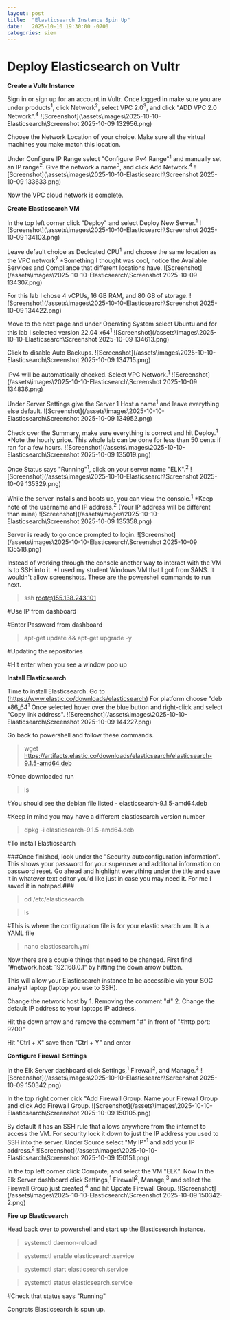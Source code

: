 ```yaml
---
layout: post
title:  "Elasticsearch Instance Spin Up"
date:   2025-10-10 19:30:00 -0700
categories: siem
---
```


# Deploy Elasticsearch on Vultr
**Create a Vultr Instance**

Sign in or sign up for an account in Vultr. Once logged in make sure you are under products<sup>1</sup>, click Network<sup>2</sup>, select VPC 2.0<sup>3</sup>, and click "ADD VPC 2.0 Network".<sup>4</sup>
![Screenshot](\assets\images\2025-10-10-Elasticsearch\Screenshot 2025-10-09 132956.png)

Choose the Network Location of your choice. Make sure all the virtual machines you make match this location.

Under Configure IP Range select "Configure IPv4 Range"<sup>1</sup> and manually set an IP range<sup>2</sup>. Give the network a name<sup>3</sup>, and click Add Network.<sup>4</sup>
![Screenshot](\assets\images\2025-10-10-Elasticsearch\Screenshot 2025-10-09 133633.png)

Now the VPC cloud network is complete. 

**Create Elasticsearch VM**

In the top left corner click "Deploy" and select Deploy New Server.<sup>1</sup>
![Screenshot](\assets\images\2025-10-10-Elasticsearch\Screenshot 2025-10-09 134103.png)

Leave default choice as Dedicated CPU<sup>1</sup> and choose the same location as the VPC network<sup>2</sup>
*Something I thought was cool, notice the Available Services and Compliance that different locations have. 
![Screenshot](/assets\images\2025-10-10-Elasticsearch\Screenshot 2025-10-09 134307.png)

For this lab I chose 4 vCPUs, 16 GB RAM, and 80 GB of storage.
![Screenshot](/assets\images\2025-10-10-Elasticsearch\Screenshot 2025-10-09 134422.png)

Move to the next page and under Operating System select Ubuntu and for this lab I selected version 22.04 x64<sup>1</sup>
![Screenshot](/assets\images\2025-10-10-Elasticsearch\Screenshot 2025-10-09 134613.png)

Click to disable Auto Backups.
![Screenshot](/assets\images\2025-10-10-Elasticsearch\Screenshot 2025-10-09 134715.png)

IPv4 will be automatically checked. Select VPC Network.<sup>1</sup>
![Screenshot](/assets\images\2025-10-10-Elasticsearch\Screenshot 2025-10-09 134836.png)

Under Server Settings give the Server 1 Host a name<sup>1</sup> and leave everything else default.
![Screenshot](/assets\images\2025-10-10-Elasticsearch\Screenshot 2025-10-09 134952.png)

Check over the Summary, make sure everything is correct and hit Deploy.<sup>1</sup>
*Note the hourly price. This whole lab can be done for less than 50 cents if ran for a few hours.
![Screenshot](/assets\images\2025-10-10-Elasticsearch\Screenshot 2025-10-09 135019.png)

Once Status says "Running"<sup>1</sup>, click on your server name "ELK".<sup>2</sup>
![Screenshot](/assets\images\2025-10-10-Elasticsearch\Screenshot 2025-10-09 135329.png)

While the server installs and boots up, you can view the console.<sup>1</sup>
*Keep note of the username and IP address.<sup>2</sup> (Your IP address will be different than mine)
![Screenshot](/assets\images\2025-10-10-Elasticsearch\Screenshot 2025-10-09 135358.png)

Server is ready to go once prompted to login.
![Screenshot](/assets\images\2025-10-10-Elasticsearch\Screenshot 2025-10-09 135518.png)

Instead of working through the console another way to interact with the VM is to SSH into it. 
*I used my student Windows VM that I got from SANS. It wouldn't allow screenshots. These are the powershell commands to run next.
> ssh root@155.138.243.101    

#Use IP from dashboard

#Enter Password from dashboard

> apt-get update && apt-get upgrade -y

#Updating the repositories

#Hit enter when you see a window pop up

**Install Elasticsearch**

Time to install Elasticsearch. Go to (https://www.elastic.co/downloads/elasticsearch) For platform choose "deb x86_64<sup>1</sup>
Once selected hover over the blue button and right-click and select "Copy link address".
![Screenshot](/assets\images\2025-10-10-Elasticsearch\Screenshot 2025-10-09 144227.png)

Go back to powershell and follow these commands.
> wget https://artifacts.elastic.co/downloads/elasticsearch/elasticsearch-9.1.5-amd64.deb

#Once downloaded run

> ls

#You should see the debian file listed - elasticsearch-9.1.5-amd64.deb 

#Keep in mind you may have a different elasticsearch version number

> dpkg -i elasticsearch-9.1.5-amd64.deb 

#To install Elasticsearch

###Once finished, look under the "Security autoconfiguration information". This shows your password for your superuser and additonal information on password reset. Go ahead and highlight everything under the title and save it in whatever text editor you'd like just in case you may need it. For me I saved it in notepad.###

> cd /etc/elasticsearch

> ls

#This is where the configuration file is for your elastic search vm. It is a YAML file

> nano elasticsearch.yml

Now there are a couple things that need to be changed. First find "#network.host: 192.168.0.1" by hitting the down arrow button.

This will allow your Elasticsearch instance to be accessible via your SOC analyst laptop (laptop you use to SSH). 

Change the network host by 1. Removing the comment "#" 2. Change the default IP address to your laptops IP address.

Hit the down arrow and remove the comment "#" in front of "#http.port: 9200"

Hit "Ctrl + X" save then "Ctrl + Y" and enter

**Configure Firewall Settings**

In the Elk Server dashboard click Settings,<sup>1</sup> Firewall<sup>2</sup>, and Manage.<sup>3</sup>
![Screenshot](/assets\images\2025-10-10-Elasticsearch\Screenshot 2025-10-09 150342.png)

In the top right corner cick "Add Firewall Group.
Name your Firewall Group and click Add Firewall Group.
![Screenshot](/assets\images\2025-10-10-Elasticsearch\Screenshot 2025-10-09 150105.png)

By default it has an SSH rule that allows anywhere from the internet to access the VM. For security lock it down to just the IP address you used to SSH into the server. Under Source select "My IP"<sup>1</sup> and add your IP address.<sup>2</sup>
![Screenshot](/assets\images\2025-10-10-Elasticsearch\Screenshot 2025-10-09 150151.png)

In the top left corner click Compute, and select the VM "ELK". Now In the Elk Server dashboard click Settings,<sup>1</sup> Firewall<sup>2</sup>, Manage,<sup>3</sup> and select the Firewall Group just created,<sup>4</sup> and hit Update Firewall Group. 
![Screenshot](/assets\images\2025-10-10-Elasticsearch\Screenshot 2025-10-09 150342-2.png)

**Fire up Elasticsearch**

Head back over to powershell and start up the Elasticsearch instance. 

> systemctl daemon-reload

> systemctl enable elasticsearch.service

> systemctl start elasticsearch.service

> systemctl status elasticsearch.service

#Check that status says "Running"

Congrats Elasticsearch is spun up. 
